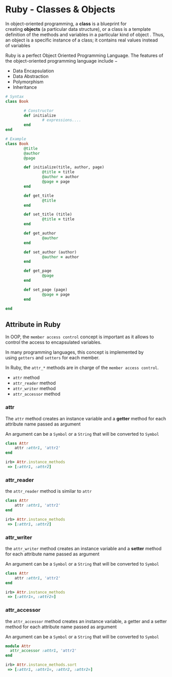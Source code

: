 # Ruby - Classes & Objects

In object-oriented programming, a **class** is a blueprint for creating **objects** (a particular data structure), or a class is a template definition of the methods and variables in a particular kind of object . Thus, an object is a specific instance of a class; it contains real values instead of variables

Ruby is a perfect Object Oriented Programming Language. The features of the object-oriented programming language include −

- Data Encapsulation
- Data Abstraction
- Polymorphism
- Inheritance

```ruby
# Syntax
class Book

		# Constructor
		def initialize
				# expressions....
		end
end

# Example
class Book 
		@title
		@author
		@page

		def initialize(title, author, page)
				@title = title
				@author = author
				@page = page
		end

		def get_title
				@title
		end

		def set_title (title)
				@title = title
		end

		def get_author
				@author
		end

		def set_author (author)
				@author = author
		end

		def get_page
				@page
		end

		def set_page (page)
				@page = page
		end

end
```

## Attribute in Ruby

In OOP, the `member access control` concept is important as it allows to control the access to encapsulated variables. 

In many programming languages, this concept is implemented by using `getters` and `setters` for each member.

In Ruby, the `attr_*` methods are in charge of the `member access control`.

- `attr` method
- `attr_reader` method
- `attr_writer` method
- `attr_accessor` method

### attr

The `attr` method creates an instance variable and a **getter** method for each attribute name passed as argument

An argument can be a `Symbol` or a `String` that will be converted to `Symbol`

```ruby
class Attr
	attr :attr1, 'attr2'
end

irb> Attr.instance_methods
 => [:attr1, :attr2]
```

### attr_reader

the `attr_reader` method is similar to `attr`

```ruby
class Attr
	attr :attr1, 'attr2'
end

irb> Attr.instance_methods
 => [:attr1, :attr2]
```

### attr_writer

the `attr_writer` method creates an instance variable and a **setter** method for each attribute name passed as argument

An argument can be a `Symbol` or a `String` that will be converted to `Symbol`

```ruby
class Attr
	attr :attr1, 'attr2'
end

irb> Attr.instance_methods
 => [:attr1=, :attr2=]
```

### attr_accessor

the `attr_accessor` method creates an instance variable, a getter and a setter method for each attribute name passed as argument

An argument can be a `Symbol` or a `String` that will be converted to `Symbol`

```ruby
module Attr
  attr_accessor :attr1, 'attr2'
end

irb> Attr.instance_methods.sort
 => [:attr1, :attr1=, :attr2, :attr2=]
```
